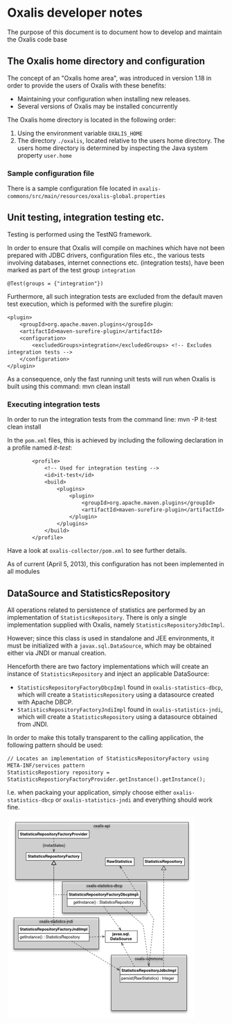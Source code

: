 # Oxalis developer notes

The purpose of this document is to document how to develop and maintain the Oxalis code base

## The Oxalis home directory and configuration

The concept of an "Oxalis home area", was introduced in version 1.18 in order to provide the users of Oxalis with these benefits:

* Maintaining your configuration when installing new releases.
* Several versions of Oxalis may be installed concurrently

The Oxalis home directory is located in the following order:

1. Using the environment variable `OXALIS_HOME`
1. The directory `./oxalis`, located relative to the users home directory. The users home directory is determined by
  inspecting the Java system property `user.home`

### Sample configuration file

There is a sample configuration file located in `oxalis-commons/src/main/resources/oxalis-global.properties`

## Unit testing, integration testing etc.

Testing is performed using the TestNG framework.

In order to ensure that Oxalis will compile on machines which have not been prepared with JDBC drivers, configuration files
etc., the various tests involving databases, internet connections etc. (integration tests), have been marked as part of the
test group `integration`

    @Test(groups = {"integration"})

Furthermore, all such integration tests are excluded from the default maven test execution, which is peformed with the
surefire plugin:

    <plugin>
        <groupId>org.apache.maven.plugins</groupId>
        <artifactId>maven-surefire-plugin</artifactId>
        <configuration>
            <excludedGroups>integration</excludedGroups> <!-- Excludes integration tests -->
        </configuration>
    </plugin>

As a consequence, only the fast running unit tests will run when Oxalis is built using this command:
    mvn clean install

### Executing integration tests

In order to run the integration tests from the command line:
    mvn -P it-test clean install

In the `pom.xml` files, this is achieved by including the following declaration in a profile named *it-test*:

            <profile>
                <!-- Used for integration testing -->
                <id>it-test</id>
                <build>
                    <plugins>
                        <plugin>
                            <groupId>org.apache.maven.plugins</groupId>
                            <artifactId>maven-surefire-plugin</artifactId>
                        </plugin>
                    </plugins>
                </build>
            </profile>

Have a look at `oxalis-collector/pom.xml` to see further details.

As of current (April 5, 2013), this configuration has not been implemented in all modules

## DataSource and StatisticsRepository

All operations related to persistence of statistics are performed by an implementation of `StatisticsRepository`. There is only
a single implementation supplied with Oxalis, namely `StatisticsRepositoryJdbcImpl`.

However; since this class is used in standalone and JEE environments, it must be initialized with a `javax.sql.DataSource`,
which may be obtained either via JNDI or manual creation.

Henceforth there are two factory implementations which will create an instance of `StatisticsRepository` and inject an
applicable DataSource:

* `StatisticsRepositoryFactoryDbcpImpl` found in `oxalis-statistics-dbcp`, which will create a `StatisticsRepository` using a
  datasource created with Apache DBCP.
* `StatisticsRepositoryFactoryJndiImpl` found in `oxalis-statistics-jndi`, which will create a `StatisticsRepository` using a
  datasource obtained from JNDI.

In order to make this totally transparent to the calling application, the following pattern should be used:

    // Locates an implementation of StatisticsRepositoryFactory using META-INF/services pattern
    StatisticsRepostiory repository = StatisticsRepostioryFactoryProvider.getInstance().getInstance();

I.e. when packaing your application, simply choose either `oxalis-statistics-dbcp` or `oxalis-statistics-jndi` and everything
should work fine.

![component diagram](images/statistics-repository.png)